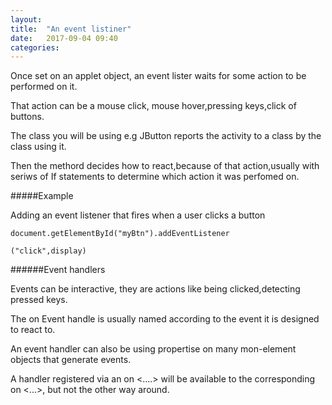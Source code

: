 ```yaml
---
layout: 
title:  "An event listiner"
date:   2017-09-04 09:40
categories: 
---
```

Once set on an applet object, an event lister waits for some action to be performed on it.

That action can be a mouse click, mouse hover,pressing keys,click of buttons.

The class you will be using e.g JButton reports the activity to a class by the class using it.

Then the methord decides how to react,because of that action,usually with seriws of If statements to determine which action it was perfomed on.

#####Example 

Adding an event listener that fires when a user clicks a button

	document.getElementById("myBtn").addEventListener

	("click",display)

######Event handlers

Events can be interactive, they are actions like being clicked,detecting pressed keys.

The on Event handle is usually named according to the event it is designed to react to.

An event handler can also be using propertise on many mon-element objects that generate events.

A handler registered via an on <....> will be available to the corresponding on <...>, but not the other way around.

